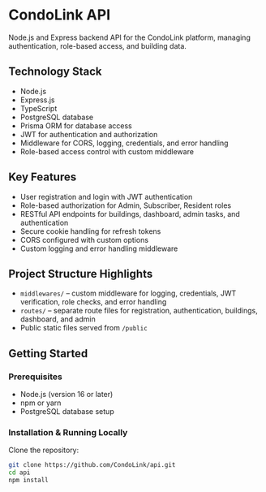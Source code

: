 # CondoLink API

Node.js and Express backend API for the CondoLink platform, managing authentication, role-based access, and building data.

## Technology Stack

- Node.js  
- Express.js
- TypeScript   
- PostgreSQL database  
- Prisma ORM for database access  
- JWT for authentication and authorization  
- Middleware for CORS, logging, credentials, and error handling  
- Role-based access control with custom middleware  

## Key Features

- User registration and login with JWT authentication  
- Role-based authorization for Admin, Subscriber, Resident roles  
- RESTful API endpoints for buildings, dashboard, admin tasks, and authentication  
- Secure cookie handling for refresh tokens  
- CORS configured with custom options  
- Custom logging and error handling middleware  

## Project Structure Highlights

- `middlewares/` – custom middleware for logging, credentials, JWT verification, role checks, and error handling  
- `routes/` – separate route files for registration, authentication, buildings, dashboard, and admin  
- Public static files served from `/public`  

## Getting Started

### Prerequisites

- Node.js (version 16 or later)  
- npm or yarn  
- PostgreSQL database setup  

### Installation & Running Locally

Clone the repository:

```bash
git clone https://github.com/CondoLink/api.git
cd api
npm install
